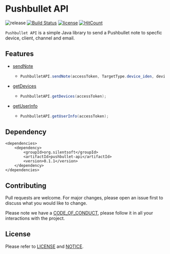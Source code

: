 # Pushbullet API

![release](https://img.shields.io/badge/release-0.1.1-blue.svg)
[![Build Status](https://travis-ci.com/silentsoft/pushbullet-api.svg?branch=master)](https://travis-ci.com/silentsoft/pushbullet-api)
[![license](https://img.shields.io/badge/license-Apache--2.0-green.svg)](https://github.com/silentsoft/pushbullet-api/blob/master/LICENSE.txt)
[![HitCount](http://hits.dwyl.com/silentsoft/pushbullet-api.svg)](http://hits.dwyl.com/silentsoft/pushbullet-api)

`Pushbullet API` is a simple Java library to send a Pushbullet note to specfic device, client, channel and email.

## Features
  - [sendNote](https://docs.pushbullet.com/#create-push)
    - ```java
      PushbulletAPI.sendNote(accessToken, TargetType.device_iden, deviceIden, "Title", "Body");
      ```
  - [getDevices](https://docs.pushbullet.com/#list-devices)
    - ```java
      PushbulletAPI.getDevices(accessToken);
      ```
  - [getUserInfo](https://docs.pushbullet.com/#get-user)
    - ```java
      PushbulletAPI.getUserInfo(accessToken);
      ```

## Dependency
```
<dependencies>
    <dependency>
        <groupId>org.silentsoft</groupId>
        <artifactId>pushbullet-api</artifactId>
        <version>0.1.1</version>
    </dependency>
</dependencies>
``` 

## Contributing
Pull requests are welcome. For major changes, please open an issue first to discuss what you would like to change.

Please note we have a [CODE_OF_CONDUCT](https://github.com/silentsoft/pushbullet-api/blob/master/CODE_OF_CONDUCT.md), please follow it in all your interactions with the project.

## License
Please refer to [LICENSE](https://github.com/silentsoft/pushbullet-api/blob/master/LICENSE.txt) and [NOTICE](https://github.com/silentsoft/pushbullet-api/blob/master/NOTICE.md).
